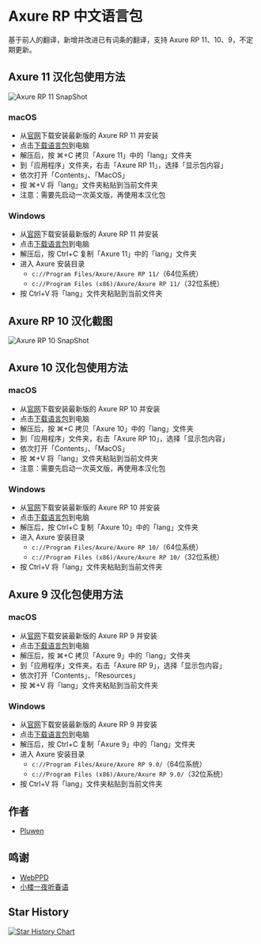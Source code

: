 # Axure RP 中文语言包

基于前人的翻译，新增并改进已有词条的翻译，支持 Axure RP 11、10、9，不定期更新。

## Axure 11 汉化包使用方法

![Axure RP 11 SnapShot](https://raw.githubusercontent.com/pluwen/axure-cn/main/snapshot/axure11.png)

### macOS

* 从[官网](https://axure.cachefly.net/AxureRP-Setup.dmg)下载安装最新版的 Axure RP 11 并安装
* 点击[下载语言包](https://github.com/pluwen/axure-cn/archive/master.zip)到电脑
* 解压后，按 ⌘+C 拷贝「Axure 11」中的「lang」文件夹
* 到「应用程序」文件夹，右击「Axure RP 11」，选择「显示包内容」
* 依次打开「Contents」、「MacOS」
* 按 ⌘+V 将「lang」文件夹粘贴到当前文件夹
* 注意：需要先启动一次英文版，再使用本汉化包

### Windows

* 从[官网](https://axure.cachefly.net/AxureRP-Setup.exe)下载安装最新版的 Axure RP 11 并安装
* 点击[下载语言包](https://github.com/pluwen/axure-cn/archive/master.zip)到电脑
* 解压后，按 Ctrl+C 复制「Axure 11」中的「lang」文件夹
* 进入 Axure 安装目录
  * ``c://Program Files/Axure/Axure RP 11/``（64位系统）
  * ``c://Program Files (x86)/Axure/Axure RP 11/``（32位系统）
* 按 Ctrl+V 将「lang」文件夹粘贴到当前文件夹

## Axure RP 10 汉化截图

![Axure RP 10 SnapShot](https://raw.githubusercontent.com/pluwen/axure-cn/main/snapshot/axure10.png)

## Axure 10 汉化包使用方法

### macOS

* 从[官网](https://axure.cachefly.net/AxureRP-Setup.dmg)下载安装最新版的 Axure RP 10 并安装
* 点击[下载语言包](https://github.com/pluwen/axure-cn/archive/master.zip)到电脑
* 解压后，按 ⌘+C 拷贝「Axure 10」中的「lang」文件夹
* 到「应用程序」文件夹，右击「Axure RP 10」，选择「显示包内容」
* 依次打开「Contents」、「MacOS」
* 按 ⌘+V 将「lang」文件夹粘贴到当前文件夹
* 注意：需要先启动一次英文版，再使用本汉化包

### Windows

* 从[官网](https://axure.cachefly.net/AxureRP-Setup.exe)下载安装最新版的 Axure RP 10 并安装
* 点击[下载语言包](https://github.com/pluwen/axure-cn/archive/master.zip)到电脑
* 解压后，按 Ctrl+C 复制「Axure 10」中的「lang」文件夹
* 进入 Axure 安装目录
  * ``c://Program Files/Axure/Axure RP 10/``（64位系统）
  * ``c://Program Files (x86)/Axure/Axure RP 10/``（32位系统）
* 按 Ctrl+V 将「lang」文件夹粘贴到当前文件夹

## Axure 9 汉化包使用方法

### macOS

* 从[官网](https://www.axure.com/)下载安装最新版的 Axure RP 9 并安装
* 点击[下载语言包](https://github.com/pluwen/axure-cn/archive/master.zip)到电脑
* 解压后，按 ⌘+C 拷贝「Axure 9」中的「lang」文件夹
* 到「应用程序」文件夹，右击「Axure RP 9」，选择「显示包内容」
* 依次打开「Contents」、「Resources」
* 按 ⌘+V 将「lang」文件夹粘贴到当前文件夹

### Windows

* 从[官网](https://www.axure.com/)下载安装最新版的 Axure RP 9 并安装
* 点击[下载语言包](https://github.com/pluwen/axure-cn/archive/master.zip)到电脑
* 解压后，按 Ctrl+C 复制「Axure 9」中的「lang」文件夹
* 进入 Axure 安装目录
  * ``c://Program Files/Axure/Axure RP 9.0/``（64位系统）
  * ``c://Program Files (x86)/Axure/Axure RP 9.0/``（32位系统）
* 按 Ctrl+V 将「lang」文件夹粘贴到当前文件夹

## 作者

* [Pluwen](https://twitter.com/pluwen)

## 鸣谢

* [WebPPD](http://www.axure.org/axure10)
* [小楼一夜听春语](http://www.chanpinban.com)

## Star History

[![Star History Chart](https://api.star-history.com/svg?repos=pluwen/axure-cn&type=Date)](https://star-history.com/#pluwen/axure-cn&Date)
